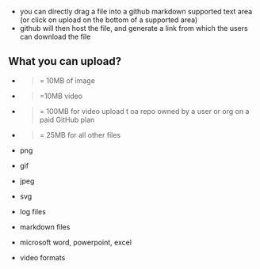 
- you can directly drag a file into a github markdown supported text area (or click on upload on the bottom of a supported area)
- github will then host the file, and generate a link from which the users can download the file

## What you can upload?
- >= 10MB of image
- >=10MB video
- >= 100MB for video upload t oa repo owned by a user or org on a paid GitHub plan
- >= 25MB for all other files

- png
- gif
- jpeg
- svg
- log files
- markdown files
- microsoft word, powerpoint, excel
- video formats


